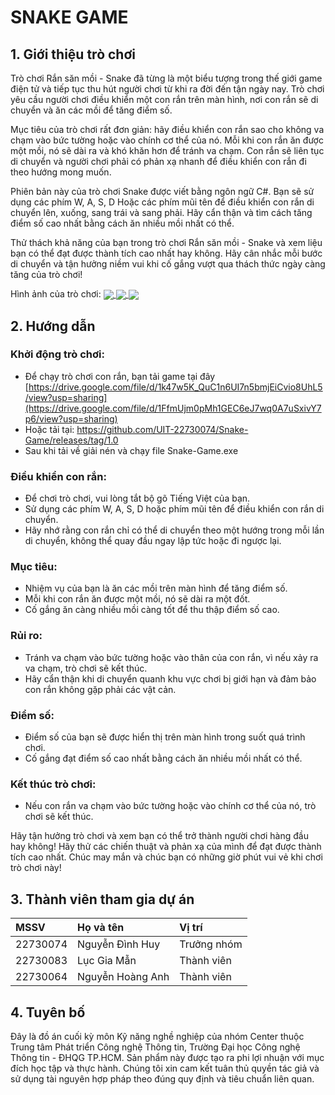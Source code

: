 # SNAKE GAME


## 1. Giới thiệu trò chơi
Trò chơi Rắn săn mồi - Snake đã từng là một biểu tượng trong thế giới game điện tử và tiếp tục thu hút người chơi từ khi ra đời đến tận ngày nay. Trò chơi yêu cầu người chơi điều khiển một con rắn trên màn hình, nơi con rắn sẽ di chuyển và ăn các mồi để tăng điểm số.

Mục tiêu của trò chơi rất đơn giản: hãy điều khiển con rắn sao cho không va chạm vào bức tường hoặc vào chính cơ thể của nó. Mỗi khi con rắn ăn được một mồi, nó sẽ dài ra và khó khăn hơn để tránh va chạm. Con rắn sẽ liên tục di chuyển và người chơi phải có phản xạ nhanh để điều khiển con rắn đi theo hướng mong muốn.

Phiên bản này của trò chơi Snake được viết bằng ngôn ngữ C#. Bạn sẽ sử dụng các phím W, A, S, D Hoặc các phím mũi tên để điều khiển con rắn di chuyển lên, xuống, sang trái và sang phải. Hãy cẩn thận và tìm cách tăng điểm số cao nhất bằng cách ăn nhiều mồi nhất có thể.

Thử thách khả năng của bạn trong trò chơi Rắn săn mồi - Snake và xem liệu bạn có thể đạt được thành tích cao nhất hay không. Hãy cân nhắc mỗi bước di chuyển và tận hưởng niềm vui khi cố gắng vượt qua thách thức ngày càng tăng của trò chơi!

Hình ảnh của trò chơi:
<a href="">
  <img align="center" src="https://i.imgur.com/X4srslX.png" />
</a>
<a href="">
  <img align="center" src="https://i.imgur.com/uEaooXo.png" />
</a>
<a href="">
  <img align="center" src="https://i.imgur.com/imhZfJn.png" />
</a>
## 2. Hướng dẫn
### Khởi động trò chơi:

- Để chạy trò chơi con rắn, bạn tải game tại đây [https://drive.google.com/file/d/1k47w5K_QuC1n6UI7n5bmjEiCvio8UhL5/view?usp=sharing](https://drive.google.com/file/d/1FfmUjm0pMh1GEC6eJ7wq0A7uSxivY7p6/view?usp=sharing)
- Hoặc tải tại: https://github.com/UIT-22730074/Snake-Game/releases/tag/1.0
- Sau khi tải về giải nén và chạy file Snake-Game.exe
### Điều khiển con rắn:

- Để chơi trò chơi, vui lòng tắt bộ gõ Tiếng Việt của bạn.
- Sử dụng các phím W, A, S, D hoặc phím mũi tên để điều khiển con rắn di chuyển.
- Hãy nhớ rằng con rắn chỉ có thể di chuyển theo một hướng trong mỗi lần di chuyển, không thể quay đầu ngay lập tức hoặc đi ngược lại.
### Mục tiêu:

- Nhiệm vụ của bạn là ăn các mồi trên màn hình để tăng điểm số.
- Mỗi khi con rắn ăn được một mồi, nó sẽ dài ra một đốt.
- Cố gắng ăn càng nhiều mồi càng tốt để thu thập điểm số cao.
### Rủi ro:

- Tránh va chạm vào bức tường hoặc vào thân của con rắn, vì nếu xảy ra va chạm, trò chơi sẽ kết thúc.
- Hãy cẩn thận khi di chuyển quanh khu vực chơi bị giới hạn và đảm bảo con rắn không gặp phải các vật cản.
### Điểm số:

- Điểm số của bạn sẽ được hiển thị trên màn hình trong suốt quá trình chơi.
- Cố gắng đạt điểm số cao nhất bằng cách ăn nhiều mồi nhất có thể.
### Kết thúc trò chơi:

- Nếu con rắn va chạm vào bức tường hoặc vào chính cơ thể của nó, trò chơi sẽ kết thúc.
  
Hãy tận hưởng trò chơi và xem bạn có thể trở thành người chơi hàng đầu hay không! Hãy thử các chiến thuật và phản xạ của mình để đạt được thành tích cao nhất. Chúc may mắn và chúc bạn có những giờ phút vui vẻ khi chơi trò chơi này!

## 3. Thành viên tham gia dự án
| MSSV   | Họ và tên               | Vị trí      |
| :------| :-----------------------| :------     |
|22730074| Nguyễn Đình Huy           | Trưởng nhóm |
|22730083| Lục Gia Mẫn | Thành viên  |
|22730064| Nguyễn Hoàng Anh           | Thành viên  |
## 4. Tuyên bố
Đây là đồ án cuối kỳ môn Kỹ năng nghề nghiệp của nhóm Center thuộc Trung tâm Phát triển Công nghệ Thông tin, Trường Đại học Công nghệ Thông tin - ĐHQG TP.HCM. Sản phẩm này được tạo ra phi lợi nhuận với mục đích học tập và thực hành. Chúng tôi xin cam kết tuân thủ quyền tác giả và sử dụng tài nguyên hợp pháp theo đúng quy định và tiêu chuẩn liên quan.
